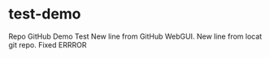 # test-demo
Repo GitHub Demo Test
New line from GitHub WebGUI.
New line from locat git repo.
Fixed ERRROR